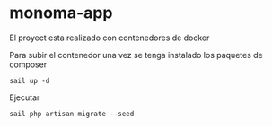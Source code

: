 # monoma-app

El proyect esta realizado con contenedores de docker

Para subir el contenedor una vez se tenga instalado los paquetes de composer

<code>sail up -d</code>

Ejecutar 

<code>sail php artisan migrate --seed</code>
